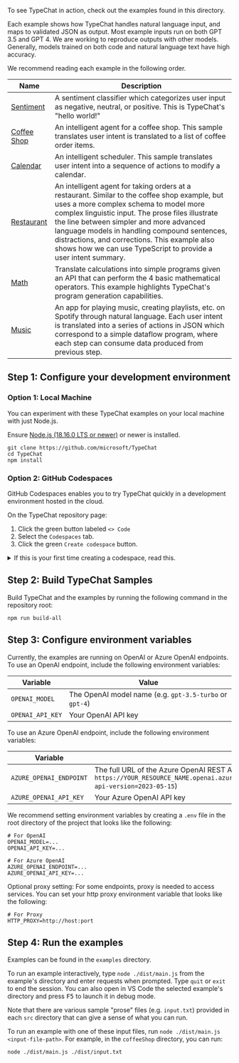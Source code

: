 
To see TypeChat in action, check out the examples found in this directory.

Each example shows how TypeChat handles natural language input, and maps to validated JSON as output. Most example inputs run on both GPT 3.5 and GPT 4.
We are working to reproduce outputs with other models.
Generally, models trained on both code and natural language text have high accuracy.

We recommend reading each example in the following order.


| Name | Description |
| ---- | ----------- |
| [Sentiment](https://github.com/microsoft/TypeChat/tree/main/examples/sentiment) | A sentiment classifier which categorizes user input as negative, neutral, or positive. This is TypeChat's "hello world!" |
| [Coffee Shop](https://github.com/microsoft/TypeChat/tree/main/examples/coffeeShop) | An intelligent agent for a coffee shop. This sample translates user intent is translated to a list of coffee order items.
| [Calendar](https://github.com/microsoft/TypeChat/tree/main/examples/calendar) | An intelligent scheduler. This sample translates user intent into a sequence of actions to modify a calendar. |
| [Restaurant](https://github.com/microsoft/TypeChat/tree/main/examples/restaurant) | An intelligent agent for taking orders at a restaurant. Similar to the coffee shop example, but uses a more complex schema to model more complex linguistic input. The prose files illustrate the line between simpler and more advanced language models in handling compound sentences, distractions, and corrections. This example also shows how we can use TypeScript to provide a user intent summary. |
| [Math](https://github.com/microsoft/TypeChat/tree/main/examples/math) | Translate calculations into simple programs given an API that can perform the 4 basic mathematical operators. This example highlights TypeChat's program generation capabilities. |
| [Music](https://github.com/microsoft/TypeChat/tree/main/examples/music) | An app for playing music, creating playlists, etc. on Spotify through natural language. Each user intent is translated into a series of actions in JSON which correspond to a simple dataflow program, where each step can consume data produced from previous step. |

## Step 1: Configure your development environment

### Option 1: Local Machine

You can experiment with these TypeChat examples on your local machine with just Node.js.

Ensure [Node.js (18.16.0 LTS or newer)](https://nodejs.org/en) or newer is installed.

```
git clone https://github.com/microsoft/TypeChat
cd TypeChat
npm install
```

### Option 2: GitHub Codespaces

GitHub Codespaces enables you to try TypeChat quickly in a development environment hosted in the cloud.

On the TypeChat repository page:

1. Click the green button labeled `<> Code`
2. Select the `Codespaces` tab.
3. Click the green `Create codespace` button.

<details>
<summary>If this is your first time creating a codespace, read this.</summary>

If this is your first time creating a codespace on this repository, GitHub will take a moment to create a dev container image for your session.
Once the image has been created, the browser will load Visual Studio Code in a developer environment automatically configured with the necessary prerequisites, TypeChat cloned, and packages installed.

Remember that you are running in the cloud, so all changes you make to the source tree must be committed and pushed before destroying the codespace. GitHub accounts are usually configured to automatically delete codespaces that have been inactive for 30 days.

For more information, see the [GitHub Codespaces Overview](https://docs.github.com/en/codespaces/overview)
</details>

## Step 2: Build TypeChat Samples

Build TypeChat and the examples by running the following command in the repository root:

```
npm run build-all
```

## Step 3: Configure environment variables

Currently, the examples are running on OpenAI or Azure OpenAI endpoints.
To use an OpenAI endpoint, include the following environment variables:

| Variable | Value |
|----------|-------|
| `OPENAI_MODEL`| The OpenAI model name (e.g. `gpt-3.5-turbo` or `gpt-4`) |
| `OPENAI_API_KEY` | Your OpenAI API key |

To use an Azure OpenAI endpoint, include the following environment variables:

| Variable | Value |
|----------|-------|
| `AZURE_OPENAI_ENDPOINT` | The full URL of the Azure OpenAI REST API (e.g. `https://YOUR_RESOURCE_NAME.openai.azure.com/openai/deployments/YOUR_DEPLOYMENT_NAME/chat/completions?api-version=2023-05-15`) |
| `AZURE_OPENAI_API_KEY` | Your Azure OpenAI API key |

We recommend setting environment variables by creating a `.env` file in the root directory of the project that looks like the following:

```
# For OpenAI
OPENAI_MODEL=...
OPENAI_API_KEY=...

# For Azure OpenAI
AZURE_OPENAI_ENDPOINT=...
AZURE_OPENAI_API_KEY=...
```

Optional proxy setting: For some endpoints, proxy is needed to access services.
You can set your http proxy environment variable that looks like the following:
```
# For Proxy
HTTP_PROXY=http://host:port
```

## Step 4: Run the examples

Examples can be found in the `examples` directory.

To run an example interactively, type `node ./dist/main.js` from the example's directory and enter requests when prompted. Type `quit` or `exit` to end the session. You can also open in VS Code the selected example's directory and press <kbd>F5</kbd> to launch it in debug mode. 

Note that there are various sample "prose" files (e.g. `input.txt`) provided in each `src` directory that can give a sense of what you can run.

To run an example with one of these input files, run `node ./dist/main.js <input-file-path>`.
For example, in the `coffeeShop` directory, you can run:

```
node ./dist/main.js ./dist/input.txt
```
